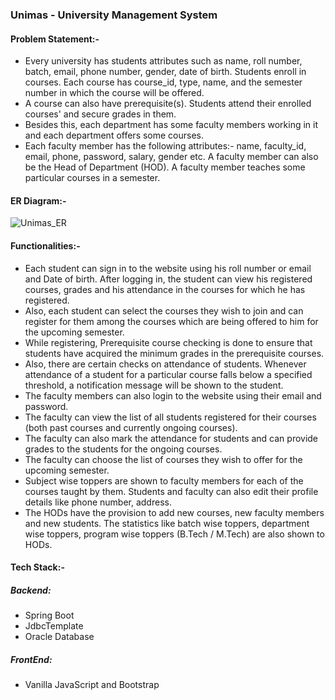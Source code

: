 ### Unimas - University Management System 

#### Problem Statement:- 
 - Every university has students attributes such as name, roll number, batch, email, phone number, gender, date of birth. Students enroll in courses. Each course has course_id, type, name, and the semester number in which the course will be offered. 
 - A course can also have prerequisite(s). Students attend their enrolled courses' and secure grades in them.
 - Besides this, each department has some faculty members working in it and each department offers some courses.
 - Each faculty member has the following attributes:- name, faculty_id, email, phone, password, salary, gender etc. A faculty member can also be the Head of Department (HOD). A faculty member teaches some particular courses in a semester.
 
 
#### ER Diagram:-

![Unimas_ER](https://user-images.githubusercontent.com/49719676/128855536-5ca48bbe-361d-4913-97d3-d974f46dfd37.png)

#### Functionalities:-
 - Each student can sign in to the website using his roll number or email and Date of birth. After logging in, the student can view his registered courses, grades and his attendance in the courses for which he has registered. 
 - Also, each student can select the courses they wish to join and can register for them among the courses which are being offered to him for the upcoming semester.
 - While registering, Prerequisite course checking is done to ensure that students have acquired the minimum grades in the prerequisite courses. 
 - Also, there are certain checks on attendance of students. Whenever attendance of a student for a particular course falls below a specified threshold, a notification message will be shown to the student.
 - The faculty members can also login to the website using their email and password. 
 - The faculty can view the list of all students registered for their courses (both past courses and currently ongoing courses). 
 - The faculty can also mark the attendance for students and can provide grades to the students for the ongoing courses. 
 - The faculty can choose the list of courses they wish to offer for the upcoming semester. 
 - Subject wise toppers are shown to faculty members for each of the courses taught by them. Students and faculty can also edit their profile details like phone number, address.
 - The HODs have the provision to add new courses, new faculty members and new students. The statistics like batch wise toppers, department wise toppers, program wise toppers (B.Tech / M.Tech) are also shown to HODs.


#### Tech Stack:-
##### Backend:
 - Spring Boot
 - JdbcTemplate
 - Oracle Database

##### FrontEnd:
 - Vanilla JavaScript and Bootstrap 



